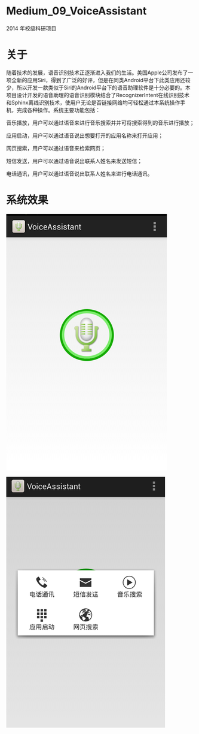 # Medium_09_VoiceAssistant
2014 年校级科研项目

# 关于

随着技术的发展，语音识别技术正逐渐进入我们的生活。美国Apple公司发布了一项全新的应用Siri，得到了广泛的好评，但是在同类Android平台下此类应用还较少，所以开发一款类似于Siri的Android平台下的语音助理软件是十分必要的。本项目设计开发的语音助理的语音识别模块结合了RecognizerIntent在线识别技术和Sphinx离线识别技术，使用户无论是否链接网络均可轻松通过本系统操作手机，完成各种操作。系统主要功能包括：

音乐播放，用户可以通过语音来进行音乐搜索并并可将搜索得到的音乐进行播放；

应用启动，用户可以通过语音说出想要打开的应用名称来打开应用；

网页搜索，用户可以通过语音来检索网页；

短信发送，用户可以通过语音说出联系人姓名来发送短信；

电话通讯，用户可以通过语音说出联系人姓名来进行电话通讯。

# 系统效果

![1.png](./images/1.png)

![2.png](./images/2.png)
